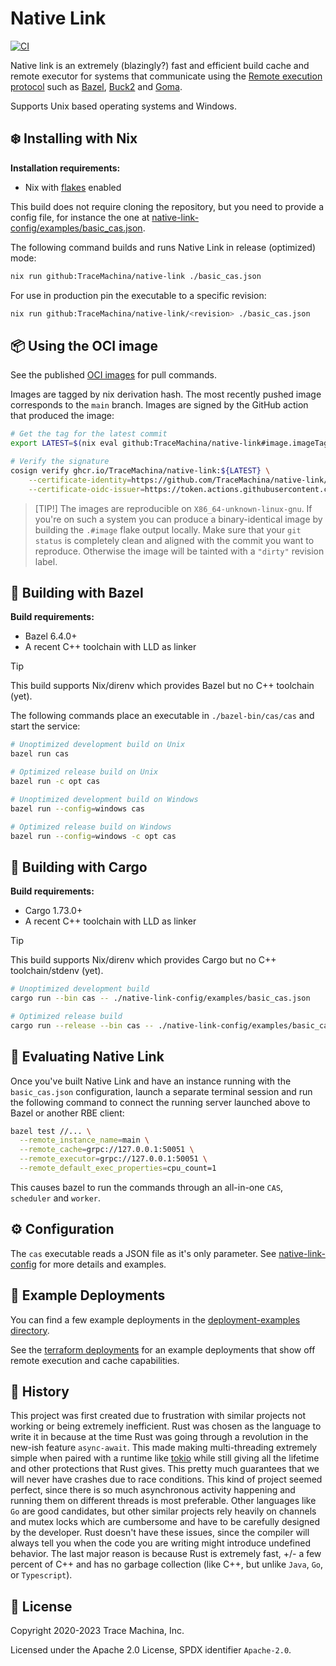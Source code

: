 # Native Link

[![CI](https://github.com/tracemachina/native-link/workflows/CI/badge.svg)](https://github.com/tracemachina/native-link/actions/workflows/main.yml)

Native link is an extremely (blazingly?) fast and efficient build cache and
remote executor for systems that communicate using the [Remote execution
protocol](https://github.com/bazelbuild/remote-apis/blob/main/build/bazel/remote/execution/v2/remote_execution.proto) such as [Bazel](https://bazel.build), [Buck2](https://buck2.build) and [Goma](https://chromium.googlesource.com/infra/goma/client/).

Supports Unix based operating systems and Windows.

## ❄️ Installing with Nix

**Installation requirements:**

* Nix with [flakes](https://nixos.wiki/wiki/Flakes) enabled

This build does not require cloning the repository, but you need to provide a
config file, for instance the one at [native-link-config/examples/basic_cas.json](./native-link-config/examples/basic_cas.json).

The following command builds and runs Native Link in release (optimized) mode:

```sh
nix run github:TraceMachina/native-link ./basic_cas.json
```

For use in production pin the executable to a specific revision:

```sh
nix run github:TraceMachina/native-link/<revision> ./basic_cas.json
```

## 📦 Using the OCI image

See the published [OCI images](https://github.com/TraceMachina/native-link/pkgs/container/native-link)
for pull commands.

Images are tagged by nix derivation hash. The most recently pushed image
corresponds to the `main` branch. Images are signed by the GitHub action that
produced the image:

```sh
# Get the tag for the latest commit
export LATEST=$(nix eval github:TraceMachina/native-link#image.imageTag --raw)

# Verify the signature
cosign verify ghcr.io/TraceMachina/native-link:${LATEST} \
    --certificate-identity=https://github.com/TraceMachina/native-link/.github/workflows/image.yaml@refs/heads/main \
    --certificate-oidc-issuer=https://token.actions.githubusercontent.com
```

> [TIP!]
> The images are reproducible on `X86_64-unknown-linux-gnu`. If you're on such a
> system you can produce a binary-identical image by building the `.#image`
> flake output locally. Make sure that your `git status` is completely clean and
> aligned with the commit you want to reproduce. Otherwise the image will be
> tainted with a `"dirty"` revision label.

## 🌱 Building with Bazel

**Build requirements:**

* Bazel 6.4.0+
* A recent C++ toolchain with LLD as linker

> [!TIP]
> This build supports Nix/direnv which provides Bazel but no C++ toolchain
> (yet).

The following commands place an executable in `./bazel-bin/cas/cas` and start
the service:

```sh
# Unoptimized development build on Unix
bazel run cas

# Optimized release build on Unix
bazel run -c opt cas

# Unoptimized development build on Windows
bazel run --config=windows cas

# Optimized release build on Windows
bazel run --config=windows -c opt cas
```

## 🦀 Building with Cargo

**Build requirements:**

* Cargo 1.73.0+
* A recent C++ toolchain with LLD as linker

> [!TIP]
> This build supports Nix/direnv which provides Cargo but no C++
> toolchain/stdenv (yet).

```bash
# Unoptimized development build
cargo run --bin cas -- ./native-link-config/examples/basic_cas.json

# Optimized release build
cargo run --release --bin cas -- ./native-link-config/examples/basic_cas.json
```

## 🧪 Evaluating Native Link

Once you've built Native Link and have an instance running with the
`basic_cas.json` configuration, launch a separate terminal session and run the
following command to connect the running server launched above to Bazel or
another RBE client:

```sh
bazel test //... \
  --remote_instance_name=main \
  --remote_cache=grpc://127.0.0.1:50051 \
  --remote_executor=grpc://127.0.0.1:50051 \
  --remote_default_exec_properties=cpu_count=1
```

This causes bazel to run the commands through an all-in-one `CAS`, `scheduler`
and `worker`.

## ⚙️ Configuration

The `cas` executable reads a JSON file as it's only parameter. See [native-link-config](./native-link-config)
for more details and examples.

## 🚀 Example Deployments

You can find a few example deployments in the [deployment-examples directory](./deployment-examples).

See the [terraform deployments](./deployment-examples/terraform) for an example
deployments that show off remote execution and cache capabilities.

## 🏺 History

This project was first created due to frustration with similar projects not
working or being extremely inefficient. Rust was chosen as the language to write
it in because at the time Rust was going through a revolution in the new-ish
feature `async-await`. This made making multi-threading extremely simple when
paired with a runtime like [tokio](https://github.com/tokio-rs/tokio) while
still giving all the lifetime and other protections that Rust gives. This pretty
much guarantees that we will never have crashes due to race conditions. This
kind of project seemed perfect, since there is so much asynchronous activity
happening and running them on different threads is most preferable. Other
languages like `Go` are good candidates, but other similar projects rely heavily
on channels and mutex locks which are cumbersome and have to be carefully
designed by the developer. Rust doesn't have these issues, since the compiler
will always tell you when the code you are writing might introduce undefined
behavior. The last major reason is because Rust is extremely fast, +/- a few
percent of C++ and has no garbage collection (like C++, but unlike `Java`, `Go`,
or `Typescript`).

## 📜 License

Copyright 2020-2023 Trace Machina, Inc.

Licensed under the Apache 2.0 License, SPDX identifier `Apache-2.0`.
